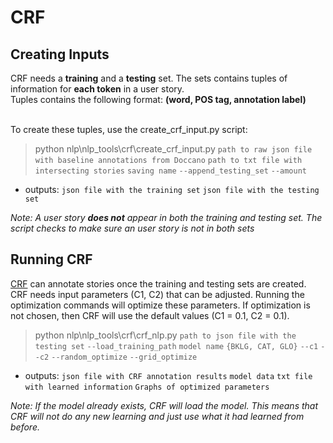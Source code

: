 # CRF
## Creating Inputs
CRF needs a **training** and a **testing** set. The sets contains tuples of information for **each token** in a user story. 
<br /> Tuples contains the following format: **(word, POS tag, annotation label)**

<br /> To create these tuples, use the create_crf_input.py script:
> python nlp\nlp_tools\crf\create_crf_input.py `path to raw json file with baseline annotations from Doccano` `path to txt file with intersecting stories` `saving name` `--append_testing_set` `--amount`
  - outputs: `json file with the training set` `json file with the testing set`

*Note: A user story **does not** appear in both the training and testing set. The script checks to make sure an user story is not in both sets*

## Running CRF
[CRF](https://github.com/ace-design/ace-sklearn-crfsuite) can annotate stories once the training and testing sets are created. CRF needs input parameters (C1, C2) that can be adjusted. Running the optimization commands will optimize these parameters. If optimization is not chosen, then CRF will use the default values (C1 = 0.1, C2 = 0.1). 
> python nlp\nlp_tools\crf\crf_nlp.py `path to json file with the testing set` `--load_training_path` `model name` `{BKLG, CAT, GLO}` `--c1` `--c2` `--random_optimize` `--grid_optimize`
  - outputs: `json file with CRF annotation results` `model data`  `txt file with learned information`  `Graphs of optimized parameters`

*Note: If the model already exists, CRF will load the model. This means that CRF will not do any new learning and just use what it had learned from before.*
